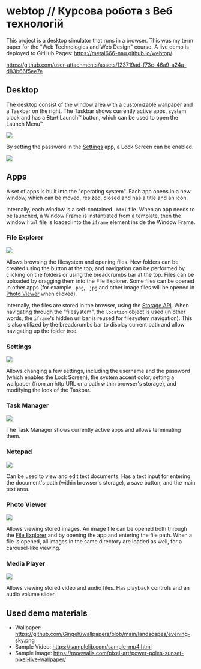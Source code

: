 # webtop // Курсова робота з Веб технологій

This project is a desktop simulator that runs in a browser. This was my term paper for the "Web Technologies and Web Design" course. A live demo is deployed to GitHub Pages: https://metal666-nau.github.io/webtop/.

https://github.com/user-attachments/assets/f23719ad-f73c-46a9-a24a-d83b66f5ee7e

## Desktop

The desktop consist of the window area with a customizable wallpaper and a Taskbar on the right. The Taskbar shows currently active apps, system clock and has a ~~Start~~ Launch™ button, which can be used to open the Launch Menu™.

![](screenshots/start_menu.png)

By setting the password in the [Settings](#settings) app, a Lock Screen can be enabled.

![](screenshots/lock_screen.png)

## Apps

A set of apps is built into the "operating system". Each app opens in a new window, which can be moved, resized, closed and has a title and an icon.

Internally, each window is a self-contained `.html` file. When an app needs to be launched, a Window Frame is instantiated from a template, then the window `html` file is loaded into the `iframe` element inside the Window Frame.

### File Explorer

![](screenshots/file_explorer.png)

Allows browsing the filesystem and opening files. New folders can be created using the button at the top, and navigation can be performed by clicking on the folders or using the breadcrumbs bar at the top. Files can be uploaded by dragging them into the File Explorer. Some files can be opened in other apps (for example `.png`, `.jpg` and other image files will be opened in [Photo Viewer](#photo-viewer) when clicked).

Internally, the files are stored in the browser, using the [Storage API](https://developer.mozilla.org/en-US/docs/Web/API/Storage_API). When navigating through the "filesystem", the `location` object is used (in other words, the `iframe`'s hidden url bar is reused for filesystem navigation). This is also utilized by the breadcrumbs bar to display current path and allow navigating up the folder tree.

### Settings

![](screenshots/settings.png)

Allows changing a few settings, including the username and the password (which enables the Lock Screen), the system accent color, setting a wallpaper (from an http URL or a path within browser's storage), and modifying the look of the Taskbar.

### Task Manager

![](screenshots/task_manager.png)

The Task Manager shows currently active apps and allows terminating them.

### Notepad

![](screenshots/notepad.png)

Can be used to view and edit text documents. Has a text input for entering the document's path (within browser's storage), a save button, and the main text area.

### Photo Viewer

![](screenshots/photo_viewer.png)

Allows viewing stored images. An image file can be opened both through the [File Explorer](#file-explorer) and by opening the app and entering the file path. When a file is opened, all images in the same directory are loaded as well, for a carousel-like viewing.

### Media Player

![](screenshots/media_player.png)

Allows viewing stored video and audio files. Has playback controls and an audio volume slider.

## Used demo materials

- Wallpaper: https://github.com/Gingeh/wallpapers/blob/main/landscapes/evening-sky.png
- Sample Video: https://samplelib.com/sample-mp4.html
- Sample Image: https://moewalls.com/pixel-art/power-poles-sunset-pixel-live-wallpaper/
